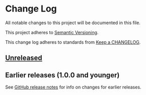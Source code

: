 # Change Log

All notable changes to this project will be documented in this file.

This project adheres to [Semantic Versioning](https://semver.org).

This change log adheres to standards from [Keep a CHANGELOG](https://keepachangelog.com).

## [Unreleased]

## Earlier releases (1.0.0 and younger)
See [GitHub release notes](https://github.com/codistica/babel-preset-default/releases?after=v1.0.1)
for info on changes for earlier releases.

[Unreleased]: https://github.com/codistica/babel-preset-default/compare/v1.0.0...HEAD
